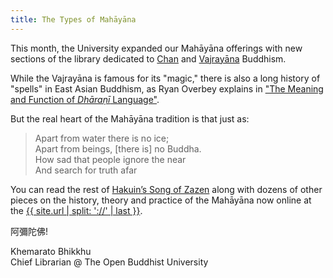 ```yaml
---
title: The Types of Mahāyāna
---
```


This month, the University expanded our Mahāyāna offerings with new sections of the library dedicated to [Chan](/tags/east-asian) and [Vajrayāna](/tags/tantric) Buddhism.

While the Vajrayāna is famous for its "magic," there is also a long history of "spells" in East Asian Buddhism, as Ryan Overbey explains in ["The Meaning and Function of *Dhāraṇī* Language"](/content/articles/why-not-translate-spells_overbey-ryan).

But the real heart of the Mahāyāna tradition is that just as:

> Apart from water there is no ice;  
Apart from beings, [there is] no Buddha.  
How sad that people ignore the near  
And search for truth afar  

You can read the rest of [Hakuin’s Song of Zazen](/content/essays/hakuin-song-of-zazen) along with dozens of other pieces on the history, theory and practice of the Mahāyāna now online at the [{{ site.url | split: '://' | last }}](/).

阿彌陀佛!  

Khemarato Bhikkhu  
Chief Librarian @ The Open Buddhist University 
